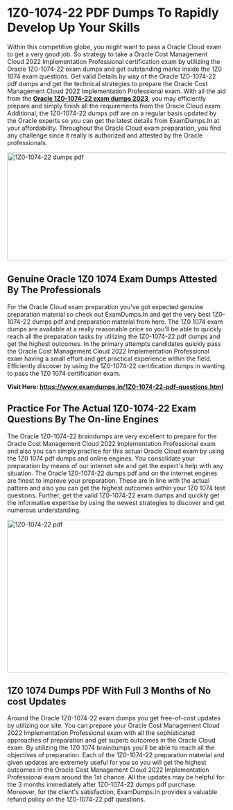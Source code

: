 <h1><strong>1Z0-1074-22 PDF Dumps To Rapidly Develop Up Your Skills</strong></h1>
<p>Within this competitive globe, you might want to pass a Oracle Cloud exam to get a very good job. So strategy to take a Oracle Cost Management Cloud 2022 Implementation Professional certification exam by utilizing the Oracle 1Z0-1074-22 exam dumps and get outstanding marks inside the 1Z0 1074 exam questions. Get valid Details by way of the Oracle 1Z0-1074-22 pdf dumps and get the technical strategies to prepare the Oracle Cost Management Cloud 2022 Implementation Professional exam. With all the aid from the <strong><a href="https://www.examdumps.in/1Z0-1074-22-pdf-questions.html">Oracle 1Z0-1074-22 exam dumps 2023</a></strong>, you may efficiently prepare and simply finish all the requirements from the Oracle Cloud exam. Additional, the 1Z0-1074-22 dumps pdf are on a regular basis updated by the Oracle experts so you can get the latest details from ExamDumps.In at your affordability. Throughout the Oracle Cloud exam preparation, you find any challenge since it really is authorized and attested by the Oracle professionals.</p>
<p><img src="https://i.ibb.co/zxJwW90/Copy-of-Online-Classes-Twitter-header-post-Made-with-Poster-My-Wall-1.png" alt="1Z0-1074-22 dumps pdf" width="750" height="250" /></p>
<h2><strong>Genuine Oracle 1Z0 1074 Exam Dumps Attested By The Professionals</strong></h2>
<p>For the Oracle Cloud exam preparation you've got expected genuine preparation material so check out ExamDumps.In and get the very best 1Z0-1074-22 dumps pdf and preparation material from here. The 1Z0 1074 exam dumps are available at a really reasonable price so you'll be able to quickly reach all the preparation tasks by utilizing the 1Z0-1074-22 pdf dumps and get the highest outcomes. In the primary attempts candidates quickly pass the Oracle Cost Management Cloud 2022 Implementation Professional exam having a small effort and get practical experience within the field. Efficiently discover by using the 1Z0-1074-22 certification dumps in wanting to pass the 1Z0 1074 certification exam.</p>
<p><strong>Visit Here:&nbsp;<a href="https://www.examdumps.in/1Z0-1074-22-pdf-questions.html">https://www.examdumps.in/1Z0-1074-22-pdf-questions.html</a></strong></p>
<h2><strong>Practice For The Actual 1Z0-1074-22 Exam Questions By The On-line Engines</strong></h2>
<p>The Oracle 1Z0-1074-22 braindumps are very excellent to prepare for the Oracle Cost Management Cloud 2022 Implementation Professional exam and also you can simply practice for this actual Oracle Cloud exam by using the 1Z0 1074 pdf dumps and online engines. You consolidate your preparation by means of our internet site and get the expert's help with any situation. The Oracle 1Z0-1074-22 dumps pdf and on the internet engines are finest to improve your preparation. These are in line with the actual pattern and also you can get the highest outcomes within your 1Z0 1074 test questions. Further, get the valid 1Z0-1074-22 exam dumps and quickly get the informative expertise by using the newest strategies to discover and get numerous understanding.</p>
<p><a href="https://www.examdumps.in/1Z0-1074-22-pdf-questions.html"><img src="https://i.ibb.co/QkNtdwY/Copy-of-Zoom-Online-Classes-Facebook-Share-Po-Made-with-Poster-My-Wall-1.jpg" alt="1Z0-1074-22 pdf" width="670" height="352" /></a></p>
<h2><strong>1Z0 1074 Dumps PDF With Full 3 Months of No cost Updates</strong></h2>
<p>Around the Oracle 1Z0-1074-22 exam dumps you get free-of-cost updates by utilizing our site. You can prepare your Oracle Cost Management Cloud 2022 Implementation Professional exam with all the sophisticated approaches of preparation and get superb outcomes in the Oracle Cloud exam. By utilizing the 1Z0 1074 braindumps you'll be able to reach all the objectives of preparation. Each of the 1Z0-1074-22 preparation material and given updates are extremely useful for you so you will get the highest outcomes in the Oracle Cost Management Cloud 2022 Implementation Professional exam around the 1st chance. All the updates may be helpful for the 3 months immediately after 1Z0-1074-22 dumps pdf purchase. Moreover, for the client's satisfaction, ExamDumps.In provides a valuable refund policy on the 1Z0-1074-22 pdf questions.</p>
